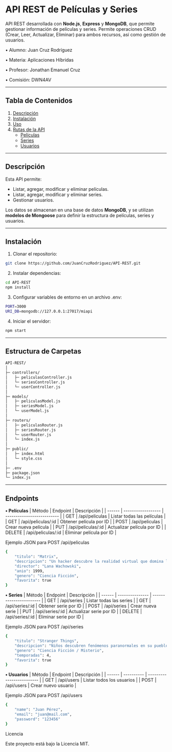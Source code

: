 # API REST de Películas y Series

API REST desarrollada con **Node.js**, **Express** y **MongoDB**, que permite gestionar información de películas y series. Permite operaciones CRUD (Crear, Leer, Actualizar, Eliminar) para ambos recursos, así como gestión de usuarios.

• Alumno: Juan Cruz Rodríguez

• Materia: Aplicaciones Híbridas

• Profesor: Jonathan Emanuel Cruz

• Comisión: DWN4AV

---

## Tabla de Contenidos

1. [Descripción](#descripción)
2. [Instalación](#instalación)
3. [Uso](#uso)
4. [Rutas de la API](#rutas-de-la-api)
   - [Películas](#películas)
   - [Series](#series)
   - [Usuarios](#usuarios)

---

## Descripción

Esta API permite:

- Listar, agregar, modificar y eliminar películas.
- Listar, agregar, modificar y eliminar series.
- Gestionar usuarios.

Los datos se almacenan en una base de datos **MongoDB**, y se utilizan **modelos de Mongoose** para definir la estructura de películas, series y usuarios.

---

## Instalación

1. Clonar el repositorio:

```bash
git clone https://github.com/JuanCruzRodriguez/API-REST.git
```

2. Instalar dependencias:

```bash
cd API-REST
npm install
```

3. Configurar variables de entorno en un archivo .env:

```bash
PORT=3000
URI_DB=mongodb://127.0.0.1:27017/miapi
```

4. Iniciar el servidor:

```bash
npm start
```

---

## Estructura de Carpetas

```bash
API-REST/
│
├─ controllers/
│   ├─ peliculasController.js
│   └─ seriesController.js
│   └─ userController.js
│
├─ models/
│   ├─ peliculasModel.js
│   ├─ seriesModel.js
│   └─ userModel.js
│
├─ routers/
│   ├─ peliculasRouter.js
│   ├─ seriesRouter.js
│   └─ userRouter.js
│   └─ index.js
│
├─ public/
│   ├─ index.html
│   └─ style.css
│
├─ .env
├─ package.json
└─ index.js
```

---

## Endpoints

**• Películas**
| Método | Endpoint           | Descripción                |
| ------ | ------------------ | -------------------------- |
| GET    | /api/peliculas     | Listar todas las películas |
| GET    | /api/peliculas/:id | Obtener película por ID    |
| POST   | /api/peliculas     | Crear nueva película       |
| PUT    | /api/peliculas/:id | Actualizar película por ID |
| DELETE | /api/peliculas/:id | Eliminar película por ID   |

Ejemplo JSON para POST /api/peliculas
```bash
{
    "titulo": "Matrix",
    "descripcion": "Un hacker descubre la realidad virtual que domina la humanidad",
    "director": "Lana Wachowski",
    "anio": 1999,
    "genero": "Ciencia Ficción",
    "favorita": true
}
```

**• Series**
| Método | Endpoint        | Descripción             |
| ------ | --------------- | ----------------------- |
| GET    | /api/series     | Listar todas las series |
| GET    | /api/series/:id | Obtener serie por ID    |
| POST   | /api/series     | Crear nueva serie       |
| PUT    | /api/series/:id | Actualizar serie por ID |
| DELETE | /api/series/:id | Eliminar serie por ID   |

Ejemplo JSON para POST /api/series
```bash
{
    "titulo": "Stranger Things",
    "descripcion": "Niños descubren fenómenos paranormales en su pueblo",
    "genero": "Ciencia Ficción / Misterio",
    "temporadas": 4,
    "favorita": true
}
```

**• Usuarios**
| Método | Endpoint   | Descripción               |
| ------ | ---------- | ------------------------- |
| GET    | /api/users | Listar todos los usuarios |
| POST   | /api/users | Crear nuevo usuario       |

Ejemplo JSON para POST /api/users
```bash
{
    "name": "Juan Pérez",
    "email": "juan@mail.com",
    "password": "123456"
}
```




Licencia

Este proyecto está bajo la Licencia MIT.



